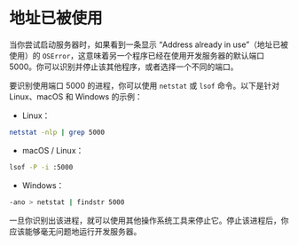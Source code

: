 # 地址已被使用

当你尝试启动服务器时，如果看到一条显示 “Address already in use”（地址已被使用）的 `OSError`，这意味着另一个程序已经在使用开发服务器的默认端口 5000。你可以识别并停止该其他程序，或者选择一个不同的端口。

要识别使用端口 5000 的进程，你可以使用 `netstat` 或 `lsof` 命令。以下是针对 Linux、macOS 和 Windows 的示例：

- Linux：

```bash
netstat -nlp | grep 5000
```

- macOS / Linux：

```bash
lsof -P -i :5000
```

- Windows：

```bash
-ano > netstat | findstr 5000
```

一旦你识别出该进程，就可以使用其他操作系统工具来停止它。停止该进程后，你应该能够毫无问题地运行开发服务器。
